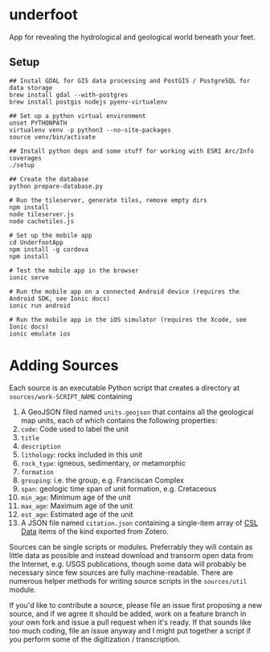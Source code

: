 # underfoot
App for revealing the hydrological and geological world beneath your feet.

## Setup

```
## Instal GDAL for GIS data processing and PostGIS / PostgreSQL for data storage
brew install gdal --with-postgres
brew install postgis nodejs pyenv-virtualenv

## Set up a python virtual environment
unset PYTHONPATH
virtualenv venv -p python3 --no-site-packages
source venv/bin/activate

## Install python deps and some stuff for working with ESRI Arc/Info coverages
./setup

## Create the database
python prepare-database.py

# Run the tileserver, generate tiles, remove empty dirs
npm install
node tileserver.js
node cachetiles.js

# Set up the mobile app
cd UnderfootApp
npm install -g cordova
npm install

# Test the mobile app in the browser
ionic serve

# Run the mobile app on a connected Android device (requires the Android SDK, see Ionic docs)
ionic run android

# Run the mobile app in the iOS simulator (requires the Xcode, see Ionic docs)
ionic emulate ios
```

# Adding Sources

Each source is an executable Python script that creates a directory at `sources/work-SCRIPT_NAME` containing

1. A GeoJSON filed named `units.geojson` that contains all the geological map units, each of which contains the following properties:
  1. `code`: Code used to label the unit
  1. `title`
  1. `description`
  1. `lithology`: rocks included in this unit
  1. `rock_type`: igneous, sedimentary, or metamorphic
  1. `formation`
  1. `grouping`: i.e. the group, e.g. Franciscan Complex 
  1. `span`: geologic time span of unit formation, e.g. Cretaceous
  1. `min_age`: Minimum age of the unit
  1. `max_age`: Maximum age of the unit
  1. `est_age`: Estimated age of the unit
1. A JSON file named `citation.json` containing a single-item array of [CSL Data](https://github.com/citation-style-language/schema/blob/master/csl-data.json) items of the kind exported from Zotero.

Sources can be single scripts or modules. Preferrably they will contain as little data as possible and instead download and transorm open data from the Internet, e.g. USGS publications, though some data will probably be necessary since few sources are fully machine-readable. There are numerous helper methods for writing source scripts in the `sources/util` module.

If you'd like to contribute a source, please file an issue first proposing a new source, and if we agree it should be added, work on a feature branch in your own fork and issue a pull request when it's ready. If that sounds like too much coding, file an issue anyway and I might put together a script if you perform some of the digitization / transcription.
